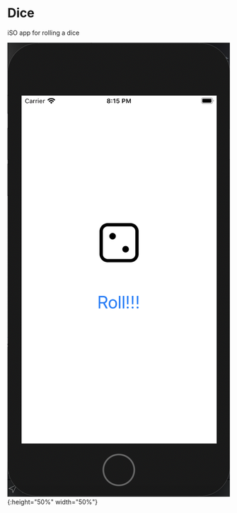 # Dice

iSO app for rolling a dice

![Image description](https://github.com/benbrumpton/Dice/blob/master/Screenshot_2020-04-25_at_20.15.42.png){:height="50%" width="50%"}
